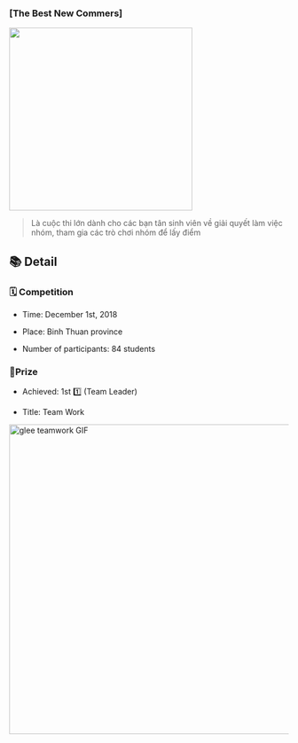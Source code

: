 ### [The Best New Commers]

<img src="file:///C:/Users/Admin/Desktop/BookReview/Prize_BookReview2019.jpg" title="" alt="" width="330">

> Là cuộc thi lớn dành cho các bạn tân sinh viên về giải quyết làm việc nhóm, tham gia các trò chơi nhóm để lấy điểm

## 📚 Detail

### 🗓 Competition

- Time: December 1st, 2018

- Place: Binh Thuan province

- Number of participants: 84 students

### 🎊Prize

- Achieved: 1st 1️⃣ (Team Leader)

- Title: Team Work

<img src="https://media2.giphy.com/media/yEYiScV53Yeo8/giphy.gif?cid=ecf05e47f38km288ge9e65yinbwpr3qet8uv9baucfl007gg&rid=giphy.gif" title="" alt="glee teamwork GIF" width="559">
